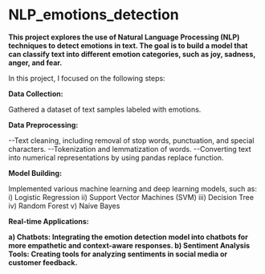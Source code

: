 # NLP_emotions_detection

<b>This project explores the use of Natural Language Processing (NLP) techniques to detect emotions in text. The goal is to build a model that can classify text into different emotion categories, such as joy, sadness, anger, and fear.</b>

In this project, I focused on the following steps:

<b>Data Collection:</b>

Gathered a dataset of text samples labeled with emotions.

<b>Data Preprocessing:</b>

--Text cleaning, including removal of stop words, punctuation, and special characters.
--Tokenization and lemmatization of words.
--Converting text into numerical representations by using pandas replace function.

<b>Model Building:</b>

Implemented various machine learning and deep learning models, such as:
i) Logistic Regression
ii) Support Vector Machines (SVM)
iii) Decision Tree
iv) Random Forest
v) Naive Bayes

<b>Real-time Applications:<b>

a) Chatbots: Integrating the emotion detection model into chatbots for more empathetic and context-aware responses.
b) Sentiment Analysis Tools: Creating tools for analyzing sentiments in social media or customer feedback.
